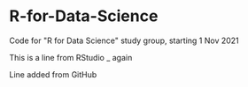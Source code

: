 # R-for-Data-Science
Code for "R for Data Science" study group, starting 1 Nov 2021

This is a line from RStudio _ again

Line added from GitHub
